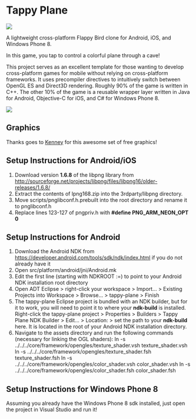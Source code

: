 Tappy Plane
===========

<img src="http://gowengamedev.com/wp-content/uploads/2014/02/Feature1.png" />

A lightweight cross-platform Flappy Bird clone for Android, iOS, and Windows Phone 8.

In this game, you tap to control a colorful plane through a cave!

This project serves as an excellent template for those wanting to develop cross-platform games for mobile without relying on cross-platform frameworks. It uses precompiler directives to intuitively switch between OpenGL ES and Direct3D rendering. Roughly 90% of the game is written in C++. The other 10% of the game is a reusable wrapper layer written in Java for Android, Objective-C for iOS, and C# for Windows Phone 8.

<img src="http://gowengamedev.com/github/tappy_plane_showcase.png" />

## Graphics

Thanks goes to <a href="http://kenney.nl/" target="_blank">Kenney</a> for this awesome set of free graphics!

## Setup Instructions for Android/iOS

1. Download version **1.6.8** of the libpng library from http://sourceforge.net/projects/libpng/files/libpng16/older-releases/1.6.8/
2. Extract the contents of lpng168.zip into the 3rdparty/libpng directory.
3. Move scripts/pnglibconf.h.prebuilt into the root directory and rename it to pnglibconf.h
4. Replace lines 123-127 of pngpriv.h with **#define PNG_ARM_NEON_OPT 0**

## Setup Instructions for Android

1. Download the Android NDK from https://developer.android.com/tools/sdk/ndk/index.html if you do not already have it
2. Open src/platform/android/jni/Android.mk
3. Edit the first line (starting with NDKROOT :=) to point to your Android NDK installation root directory
4. Open ADT Eclipse > right-click your workspace > Import... > Existing Projects into Workspace > Browse... > tappy-plane > Finish
5. The tappy-plane Eclipse project is bundled with an NDK builder, but for it to work, you will need to point it to where your **ndk-build** is installed. Right-click the tappy-plane project > Properties > Builders > Tappy Plane NDK Builder > Edit... > Location: > set the path to your **ndk-build** here. It is located in the root of your Android NDK installation directory.
6. Navigate to the assets directory and run the following commands (necessary for linking the OGL shaders):
ln -s ../../../core/framework/opengles/texture_shader.vsh texture_shader.vsh
ln -s ../../../core/framework/opengles/texture_shader.fsh texture_shader.fsh
ln -s ../../../core/framework/opengles/color_shader.vsh color_shader.vsh
ln -s ../../../core/framework/opengles/color_shader.fsh color_shader.fsh

## Setup Instructions for Windows Phone 8

Assuming you already have the Windows Phone 8 sdk installed, just open the project in Visual Studio and run it!